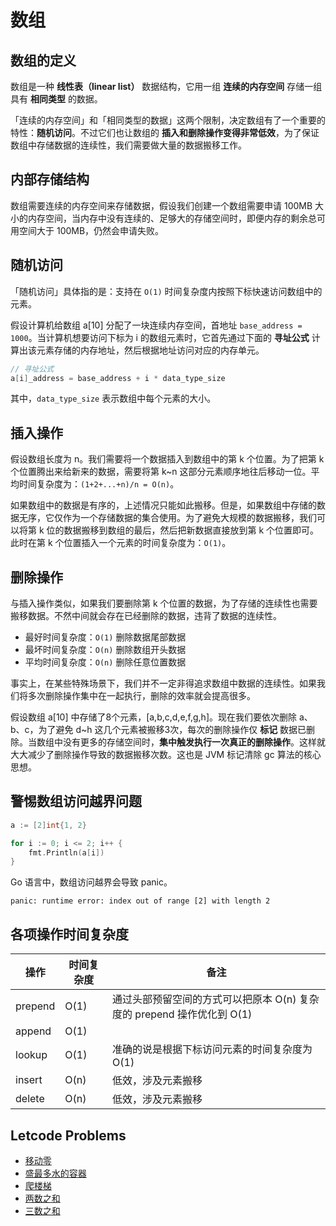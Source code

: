 # 数组

## 数组的定义

数组是一种 **线性表（linear list）** 数据结构，它用一组 **连续的内存空间** 存储一组具有 **相同类型** 的数据。

「连续的内存空间」和「相同类型的数据」这两个限制，决定数组有了一个重要的特性：**随机访问**。不过它们也让数组的 **插入和删除操作变得非常低效**，为了保证数组中存储数据的连续性，我们需要做大量的数据搬移工作。

## 内部存储结构

数组需要连续的内存空间来存储数据，假设我们创建一个数组需要申请 100MB 大小的内存空间，当内存中没有连续的、足够大的存储空间时，即便内存的剩余总可用空间大于 100MB，仍然会申请失败。

## 随机访问

「随机访问」具体指的是：支持在 `O(1)` 时间复杂度内按照下标快速访问数组中的元素。

假设计算机给数组 a[10] 分配了一块连续内存空间，首地址 `base_address = 1000`。当计算机想要访问下标为 i 的数组元素时，它首先通过下面的 **寻址公式** 计算出该元素存储的内存地址，然后根据地址访问对应的内存单元。

```go
// 寻址公式
a[i]_address = base_address + i * data_type_size
```

其中，`data_type_size` 表示数组中每个元素的大小。

## 插入操作

假设数组长度为 n。我们需要将一个数据插入到数组中的第 k 个位置。为了把第 k 个位置腾出来给新来的数据，需要将第 k~n 这部分元素顺序地往后移动一位。平均时间复杂度为：`(1+2+...+n)/n = O(n)`。

如果数组中的数据是有序的，上述情况只能如此搬移。但是，如果数组中存储的数据无序，它仅作为一个存储数据的集合使用。为了避免大规模的数据搬移，我们可以将第 k 位的数据搬移到数组的最后，然后把新数据直接放到第 k 个位置即可。此时在第 k 个位置插入一个元素的时间复杂度为：`O(1)`。

## 删除操作

与插入操作类似，如果我们要删除第 k 个位置的数据，为了存储的连续性也需要搬移数据。不然中间就会存在已经删除的数据，违背了数据的连续性。

- 最好时间复杂度：`O(1)` 删除数据尾部数据 
- 最坏时间复杂度：`O(n)` 删除数组开头数据
- 平均时间复杂度：`O(n)` 删除任意位置数据

事实上，在某些特殊场景下，我们并不一定非得追求数组中数据的连续性。如果我们将多次删除操作集中在一起执行，删除的效率就会提高很多。

假设数组 a[10] 中存储了8个元素，[a,b,c,d,e,f,g,h]。现在我们要依次删除 a、b、c，为了避免 d~h 这几个元素被搬移3次，每次的删除操作仅 **标记** 数据已删除。当数组中没有更多的存储空间时，**集中触发执行一次真正的删除操作**。这样就大大减少了删除操作导致的数据搬移次数。这也是 JVM 标记清除 gc 算法的核心思想。

## 警惕数组访问越界问题

```go
a := [2]int{1, 2}

for i := 0; i <= 2; i++ {
	fmt.Println(a[i])
}
```

Go 语言中，数组访问越界会导致 panic。

```shell
panic: runtime error: index out of range [2] with length 2
```

## 各项操作时间复杂度

| 操作 | 时间复杂度 | 备注 |
| --- | --- | ---|
| prepend | O(1) | 通过头部预留空间的方式可以把原本 O(n) 复杂度的 prepend 操作优化到 O(1) |
| append | O(1) ||
| lookup | O(1) |准确的说是根据下标访问元素的时间复杂度为 O(1)|
| insert | O(n) |低效，涉及元素搬移|
| delete | O(n) |低效，涉及元素搬移|

## Letcode Problems

- [移动零](https://leetcode.cn/problems/move-zeroes/)
- [盛最多水的容器](https://leetcode.cn/problems/container-with-most-water/)
- [爬楼梯](https://leetcode.cn/problems/climbing-stairs/)
- [两数之和](https://leetcode.cn/problems/two-sum/)
- [三数之和](https://leetcode.cn/problems/3sum/)